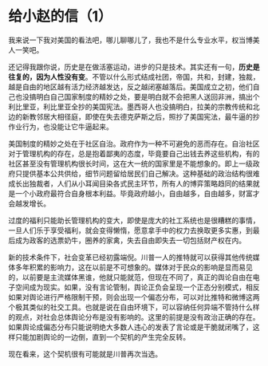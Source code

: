
# 给小赵的信（1）

我来说一下我对美国的看法吧，哪儿聊哪儿了，我也不是什么专业水平，权当博美人一笑吧。

还记得我跟你说，历史是在做活塞运动，进步的只是技术。其实还有一句，**历史是往复的，因为人性没有变**。不管以什么形式结成社团，帝国，共和，封建，独裁，越是自由的地区越有活力经济越发达，反之越闭塞越落后。美国成立之初，他们自己也没搞明白自己国家制度的精妙之处，要是明白就不会把黑人送回非洲，搞出个利比里亚，利比里亚全抄的美国宪法。墨西哥人也没搞明白，拉美的宗教传统和北边的新教邻居大相径庭，即使在失去德克萨斯之后，照抄了美国宪法，最牛逼的抄作业行为，也没能让它牛逼起来。

美国制度的精妙之处在于社区自治。政府作为一种不可避免的恶而存在。自治社区对于管理机构的存在，总是抱着鄙夷的态度，毕竟要自己出钱去养这些机构，有的社区甚至没有管理机构很长时间，这在大一统的国家里是不能想象的。即上一级政府只提供基本公共供给，细节问题留给居民们自己解决。这种基础的政治结构很难成长出独裁者，人们从小耳闻目染各式民主环节，所有人的博弈策略趋同的结果就是一个小政府最符合自身根本利益。毕竟政府越小，自由越多，自由越多，财富才会越发增长。

过度的福利只能助长管理机构的变大，即使是庞大的社工系统也是很糟糕的事情，一旦人们乐于享受福利，就会变得懒惰，愿意拿手中的权力去换取更多实惠，到最后成为政客的选票奶牛，圈养的家禽，失去自由即失去一切包括财产权在内。

新的技术条件下，社会变革已经初露端倪。川普一人的推特就可以获得其他传统媒体多年积累的影响力，这在以前是不可想象的。媒体对于民众的影响是显而易见的，以前要是主流媒体黑谁，他就只能就范，但现在不同了，真正的舆论自由在电子空间成为现实。如果，没有言论管制，舆论正负会呈现一个正态分别模式，相反如果对舆论进行严格限制干预，则会出现一个偏态分布，可以对比推特和微博这两个极其类似的社交工具。也就是说在自由环境下，可以容纳任何异端不管持什么样的观点，对社会总体舆论分布是没有影响的。这里的前提是没有政治正确的存在。如果舆论成偏态分布只能说明绝大多数人违心的发表了言论或是干脆就闭嘴了，这样只能加剧舆论的一边倒，直到一个契机的产生完全反转。

现在看来，这个契机很有可能就是川普再次当选。


